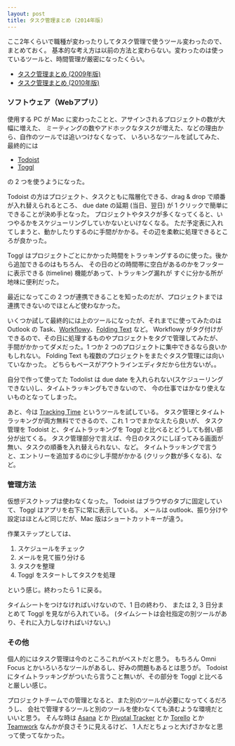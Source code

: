 ```yaml
---
layout: post
title: タスク管理まとめ (2014年版)
---
```

ここ2年くらいで職種が変わったりしてタスク管理で使うツール変わったので、まとめておく。
基本的な考え方は以前の方法と変わらない。変わったのは使っているツールと、時間管理が厳密になったくらい。

- [タスク管理まとめ (2009年版)](/task-management-2009/)
- [タスク管理まとめ (2010年版)](/task-management-2010/)

### ソフトウェア（Webアプリ）

使用する PC が Mac に変わったことと、アサインされるプロジェクトの数が大幅に増えた、
ミーティングの数やアドホックなタスクが増えた、などの理由から、自作のツールでは追いつけなくなって、
いろいろなツールを試してみた、最終的には

- [Todoist](https://todoist.com/)
- [Toggl](https://www.toggl.com/)

の 2 つを使うようになった。

Todoist の方はプロジェクト、タスクともに階層化できる、drag & drop で順番が入れ替えられるところ、
due date の延期 (当日、翌日) が 1 クリックで簡単にできることが決め手となった。
プロジェクトやタスクが多くなってくると、いつやるかをスケジューリングしていかないといけなくなる。
ただ予定表に入れてしまうと、動かしたりするのに手間がかかる。その辺を柔軟に処理できるところが良かった。

Toggl はプロジェクトごとにかかった時間をトラッキングするのに使った。後から追加できるのはもちろん、
その日のどの時間帯に空白があるのかをフッターに表示できる (timeline) 機能があって、トラッキング漏れが
すぐに分かる所が地味に便利だった。

最近になってこの 2 つが連携できることを知ったのだが、プロジェクトまでは連携できないのでほとんど使わなかった。

いくつか試して最終的には上のツールになったが、それまでに使ってみたのは
Outlook の Task、[Workflowy](https://workflowy.com/)、[Folding Text](http://www.foldingtext.com/) など。
Workflowy がタグ付けができるので、その日に処理するものやプロジェクトをタグで管理してみたが、
手間がかかってダメだった。1 つか 2 つのプロジェクトに集中できるなら良いかもしれない。
Folding Text も複数のプロジェクトをまたぐタスク管理には向いていなかった。
どちらもベースがアウトラインエディタだから仕方ないが。。

自分で作って使ってた Todolist は
due date を入れられない(スケジューリングできない)し、タイムトラッキングもできないので、
今の仕事ではかなり使えないものとなってしまった。

あと、今は [Tracking Time](http://trackingtime.co/) というツールを試している。
タスク管理とタイムトラッキングが両方無料でできるので、これ 1 つでまかなえたら良いが、
タスク管理を Todoist と、タイムトラッキングを Toggl と比べるとどうしても弱い部分が出てくる。
タスク管理部分で言えば、今日のタスクにしぼってみる画面が無い、タスクの順番を入れ替えられない、など。
タイムトラッキングで言うと、エントリーを追加するのに少し手間がかかる (クリック数が多くなる)、など。

### 管理方法

仮想デスクトップは使わなくなった。
Todoist はブラウザのタブに固定していて、Toggl はアプリを右下に常に表示している。
メールは outlook、振り分けや設定はほとんど同じだが、Mac 版はショートカットキーが違う。

作業ステップとしては、

1. スケジュールをチェック
2. メールを見て振り分ける
3. タスクを整理
4. Toggl をスタートしてタスクを処理

という感じ。終わったら 1 に戻る。

タイムシートをつけなければいけないので、1 日の終わり、
または 2, 3 日分まとめて Toggl を見ながら入れている。
(タイムシートは会社指定の別ツールがあり、それに入力しなければいけない。)

### その他

個人的にはタスク管理は今のところこれがベストだと思う。
もちろん Omni Focus とかいろいろなツールがあるし、好みの問題もあるとは思うが。
Todoist にタイムトラッキングがついたら言うこと無いが、その部分を Toggl と比べると厳しい感じ。

プロジェクトチームでの管理となると、また別のツールが必要になってくるだろうし、
会社で管理するツールと別のツールを使わなくても済むような環境だといいと思う。
そんな時は [Asana]() とか [Pivotal Tracker](http://www.pivotaltracker.com/) とか
[Torello](https://trello.com/) とか [Teamwork](https://www.teamwork.com/) なんかが良さそうに見えるけど、
1 人だとちょっと大げさかなと思って使ってなかった。
